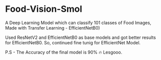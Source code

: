 # Food-Vision-Smol

A Deep Learning Model which can classify 101 classes of Food Images, Made with Transfer Learning - EfficientNetB0)

Used ResNetV2 and EfficientNetB0 as base models and got better results for EfficientNetB0. So, continued fine tunig for EfficientNet Model.

P.S - The Accuracy of the final model is 90% 🔥 Lesgooo.

